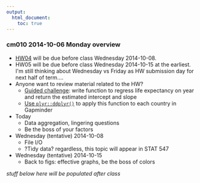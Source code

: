 ```yaml
---
output:
  html_document:
    toc: true
---
```


### cm010 2014-10-06 Monday overview

  * [HW04](http://stat545-ubc.github.io/hw04_write-function-use-plyr.html) will be due before class Wednesday 2014-10-08.
  * HW05 will be due before class Wednesday 2014-10-15 at the earliest. I'm still thinking about Wednesday vs Friday as HW submission day for next half of term....
  * Anyone want to review material related to the HW?
    - [Guided challenge](block012_function-regress-lifeexp-on-year.html): write function to regress life expectancy on year and return the estimated intercept and slope
    - [Use `plyr::ddplyr()`](block013_plyr-ddply.html) to apply this function to each country in Gapminder
  * Today
    - Data aggregation, lingering questions
    - Be the boss of your factors
  * Wednesday (tentative) 2014-10-08
    - File I/O
    - ?Tidy data? regardless, this topic will appear in STAT 547
  * Wednesday (tentative) 2014-10-15 
    - Back to figs: effective graphs, be the boss of colors
    
*stuff below here will be populated after class*